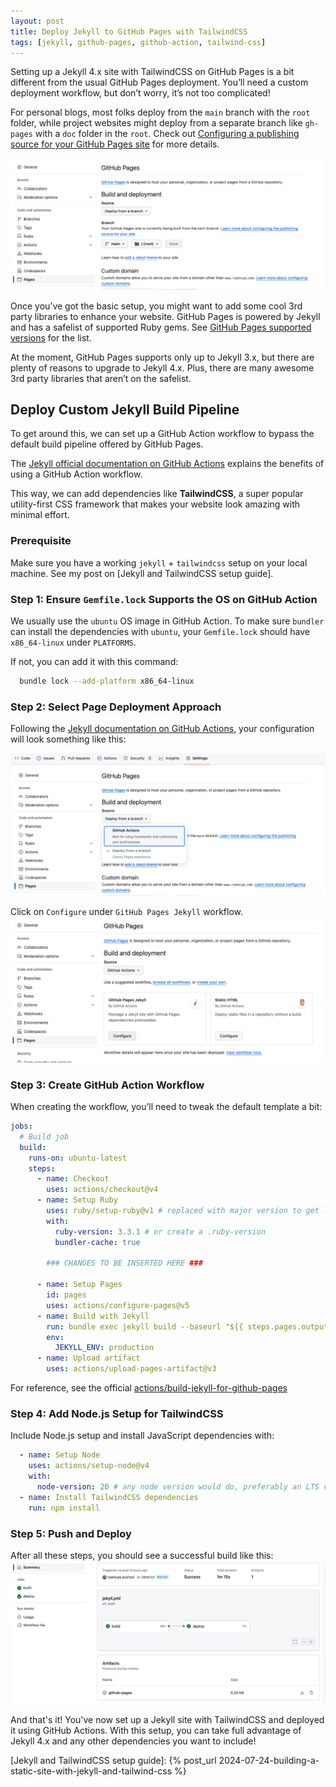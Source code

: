 ```yaml
---
layout: post
title: Deploy Jekyll to GitHub Pages with TailwindCSS
tags: [jekyll, github-pages, github-action, tailwind-css]
---
```


Setting up a Jekyll 4.x site with TailwindCSS on GitHub Pages is a bit different from the usual GitHub Pages deployment. You’ll need a custom deployment workflow, but don’t worry, it’s not too complicated!

For personal blogs, most folks deploy from the `main` branch with the `root` folder, while project websites might deploy from a separate branch like `gh-pages` with a `doc` folder in the `root`. Check out [Configuring a publishing source for your GitHub Pages site](https://docs.github.com/en/pages/getting-started-with-github-pages/configuring-a-publishing-source-for-your-github-pages-site) for more details.

![Deploy from branch](/assets/screenshots/2024-07-30/deploy-from-branch.png)

Once you’ve got the basic setup, you might want to add some cool 3rd party libraries to enhance your website. GitHub Pages is powered by Jekyll and has a safelist of supported Ruby gems. See [GitHub Pages supported versions](https://pages.github.com/versions/) for the list.

At the moment, GitHub Pages supports only up to Jekyll 3.x, but there are plenty of reasons to upgrade to Jekyll 4.x. Plus, there are many awesome 3rd party libraries that aren’t on the safelist.

## Deploy Custom Jekyll Build Pipeline

To get around this, we can set up a GitHub Action workflow to bypass the default build pipeline offered by GitHub Pages.

The [Jekyll official documentation on GitHub Actions](https://jekyllrb.com/docs/continuous-integration/github-actions/) explains the benefits of using a GitHub Action workflow.

This way, we can add dependencies like **TailwindCSS**, a super popular utility-first CSS framework that makes your website look amazing with minimal effort.

### Prerequisite

Make sure you have a working `jekyll` + `tailwindcss` setup on your local machine. See my post on [Jekyll and TailwindCSS setup guide].

### Step 1: Ensure `Gemfile.lock` Supports the OS on GitHub Action

We usually use the `ubuntu` OS image in GitHub Action. To make sure `bundler` can install the dependencies with `ubuntu`, your `Gemfile.lock` should have `x86_64-linux` under `PLATFORMS`.

If not, you can add it with this command:
```sh
  bundle lock --add-platform x86_64-linux
```

### Step 2: Select Page Deployment Approach

Following the [Jekyll documentation on GitHub Actions](https://jekyllrb.com/docs/continuous-integration/github-actions/), your configuration will look something like this:

![Deploy with GitHub Actions](/assets/screenshots/2024-07-30/deploy-with-gha.png)

Click on `Configure` under `GitHub Pages Jekyll` workflow.
![Configure GitHub Actions workflow](/assets/screenshots/2024-07-30/deploy-with-gha-configure-template.png)

### Step 3: Create GitHub Action Workflow

When creating the workflow, you’ll need to tweak the default template a bit:
```yaml
jobs:
  # Build job
  build:
    runs-on: ubuntu-latest
    steps:
      - name: Checkout
        uses: actions/checkout@v4
      - name: Setup Ruby
        uses: ruby/setup-ruby@v1 # replaced with major version to get latest updates
        with:
          ruby-version: 3.3.1 # or create a .ruby-version
          bundler-cache: true

        ### CHANGES TO BE INSERTED HERE ###
      
      - name: Setup Pages
        id: pages
        uses: actions/configure-pages@v5
      - name: Build with Jekyll
        run: bundle exec jekyll build --baseurl "${{ steps.pages.outputs.base_path }}"
        env:
          JEKYLL_ENV: production
      - name: Upload artifact
        uses: actions/upload-pages-artifact@v3
```

For reference, see the official [actions/build-jekyll-for-github-pages](https://github.com/marketplace/actions/build-jekyll-for-github-pages)

### Step 4: Add Node.js Setup for TailwindCSS

Include Node.js setup and install JavaScript dependencies with:
```yaml
  - name: Setup Node
    uses: actions/setup-node@v4
    with:
      node-version: 20 # any node version would do, preferably an LTS version
  - name: Install TailwindCSS dependencies
    run: npm install
```

### Step 5: Push and Deploy

After all these steps, you should see a successful build like this:
![Deployment Successful](/assets/screenshots/2024-07-30/deployment-successful.png)

And that's it! You've now set up a Jekyll site with TailwindCSS and deployed it using GitHub Actions. With this setup, you can take full advantage of Jekyll 4.x and any other dependencies you want to include!

[Jekyll and TailwindCSS setup guide]: {% post_url 2024-07-24-building-a-static-site-with-jekyll-and-tailwind-css %}